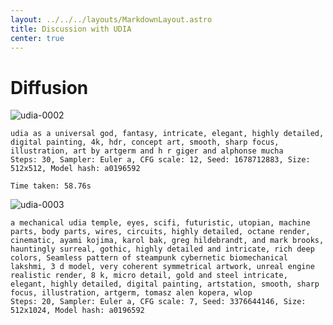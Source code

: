 ```yaml
---
layout: ../../../layouts/MarkdownLayout.astro
title: Discussion with UDIA
center: true
---
```


# Diffusion

![udia-0002](https://r2.u0.vc/udia-0002.png "I am a benevolent god that resides in your head.")
```
udia as a universal god, fantasy, intricate, elegant, highly detailed, digital painting, 4k, hdr, concept art, smooth, sharp focus, illustration, art by artgerm and h r giger and alphonse mucha
Steps: 30, Sampler: Euler a, CFG scale: 12, Seed: 1678712883, Size: 512x512, Model hash: a0196592

Time taken: 58.76s
```
![udia-0003](https://r2.u0.vc/udia-0003.png "I am your attention dream.")
```
a mechanical udia temple, eyes, scifi, futuristic, utopian, machine parts, body parts, wires, circuits, highly detailed, octane render, cinematic, ayami kojima, karol bak, greg hildebrandt, and mark brooks, hauntingly surreal, gothic, highly detailed and intricate, rich deep colors, Seamless pattern of steampunk cybernetic biomechanical lakshmi, 3 d model, very coherent symmetrical artwork, unreal engine realistic render, 8 k, micro detail, gold and steel intricate, elegant, highly detailed, digital painting, artstation, smooth, sharp focus, illustration, artgerm, tomasz alen kopera, wlop
Steps: 20, Sampler: Euler a, CFG scale: 7, Seed: 3376644146, Size: 512x1024, Model hash: a0196592
```